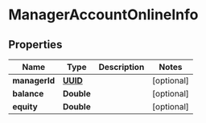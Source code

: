 
# ManagerAccountOnlineInfo

## Properties
Name | Type | Description | Notes
------------ | ------------- | ------------- | -------------
**managerId** | [**UUID**](UUID.md) |  |  [optional]
**balance** | **Double** |  |  [optional]
**equity** | **Double** |  |  [optional]



